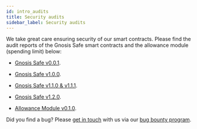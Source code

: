 ```yaml
---
id: intro_audits
title: Security audits
sidebar_label: Security audits
---
```


We take great care ensuring security of our smart contracts. Please find the audit reports of the Gnosis Safe smart contracts and the allowance module (spending limit) below:

- [Gnosis Safe v0.0.1](https://github.com/gnosis/safe-contracts/blob/v1.1.1/docs/alexey_audit.md).
- [Gnosis Safe v1.0.0](https://github.com/gnosis/safe-contracts/blob/v1.1.1/docs/Gnosis_Safe_Formal_Verification_Report_1_0_0.pdf).
- [Gnosis Safe v1.1.0 & v1.1.1](https://github.com/gnosis/safe-contracts/blob/v1.1.1/docs/audit_1_1_1.md).
- [Gnosis Safe v1.2.0](https://github.com/gnosis/safe-contracts/blob/v1.2.0/docs/audit_1_2_0.md).

- [Allowance Module v0.1.0](https://github.com/gnosis/safe-modules/blob/47e2b486b0b31d97bab7648a3f76de9038c6e67b/allowances/AllowanceModuleAuditOct2020.md).

Did you find a bug? Please [get in touch](mailto:bounty@gnosis.io) with us via our [bug bounty program](/safe/docs/intro_bug_bounty).